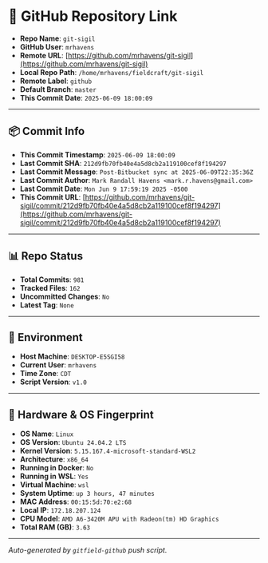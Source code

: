 # 🔗 GitHub Repository Link

- **Repo Name**: `git-sigil`
- **GitHub User**: `mrhavens`
- **Remote URL**: [https://github.com/mrhavens/git-sigil](https://github.com/mrhavens/git-sigil)
- **Local Repo Path**: `/home/mrhavens/fieldcraft/git-sigil`
- **Remote Label**: `github`
- **Default Branch**: `master`
- **This Commit Date**: `2025-06-09 18:00:09`

---

## 📦 Commit Info

- **This Commit Timestamp**: `2025-06-09 18:00:09`
- **Last Commit SHA**: `212d9fb70fb40e4a5d8cb2a119100cef8f194297`
- **Last Commit Message**: `Post-Bitbucket sync at 2025-06-09T22:35:36Z`
- **Last Commit Author**: `Mark Randall Havens <mark.r.havens@gmail.com>`
- **Last Commit Date**: `Mon Jun 9 17:59:19 2025 -0500`
- **This Commit URL**: [https://github.com/mrhavens/git-sigil/commit/212d9fb70fb40e4a5d8cb2a119100cef8f194297](https://github.com/mrhavens/git-sigil/commit/212d9fb70fb40e4a5d8cb2a119100cef8f194297)

---

## 📊 Repo Status

- **Total Commits**: `981`
- **Tracked Files**: `162`
- **Uncommitted Changes**: `No`
- **Latest Tag**: `None`

---

## 🧭 Environment

- **Host Machine**: `DESKTOP-E5SGI58`
- **Current User**: `mrhavens`
- **Time Zone**: `CDT`
- **Script Version**: `v1.0`

---

## 🧬 Hardware & OS Fingerprint

- **OS Name**: `Linux`
- **OS Version**: `Ubuntu 24.04.2 LTS`
- **Kernel Version**: `5.15.167.4-microsoft-standard-WSL2`
- **Architecture**: `x86_64`
- **Running in Docker**: `No`
- **Running in WSL**: `Yes`
- **Virtual Machine**: `wsl`
- **System Uptime**: `up 3 hours, 47 minutes`
- **MAC Address**: `00:15:5d:70:e2:68`
- **Local IP**: `172.18.207.124`
- **CPU Model**: `AMD A6-3420M APU with Radeon(tm) HD Graphics`
- **Total RAM (GB)**: `3.63`

---

_Auto-generated by `gitfield-github` push script._
